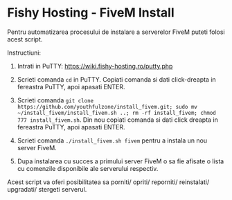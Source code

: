 # Fishy Hosting - FiveM Install

Pentru automatizarea procesului de instalare a serverelor FiveM puteti folosi acest script.

Instructiuni:

1. Intrati in PuTTY: https://wiki.fishy-hosting.ro/putty.php

2. Scrieti comanda `cd` in PuTTY. Copiati comanda si dati click-dreapta in fereastra PuTTY, apoi apasati ENTER.

3. Scrieti comanda `git clone https://github.com/youthfulzone/install_fivem.git; sudo mv ~/install_fivem/install_fivem.sh ..; rm -rf install_fivem; chmod 777 install_fivem.sh`. Din nou copiati comanda si dati click dreapta in fereastra PuTTY, apoi apasati ENTER.

4. Scrieti comanda `./install_fivem.sh fivem` pentru a instala un nou server FiveM.

5. Dupa instalarea cu succes a primului server FiveM o sa fie afisate o lista cu comenzile disponibile ale serverului respectiv.


Acest script va oferi posibilitatea sa porniti/ opriti/ reporniti/ reinstalati/ upgradati/ stergeti serverul. 

